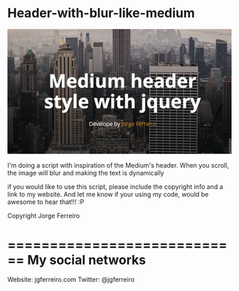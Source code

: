 Header-with-blur-like-medium
============================

![alt text](/images/git_image.jpg)

I'm doing a script with inspiration of the Medium's header. When you scroll, the image will blur and making the text is dynamically

if you would like to use this script, please include the copyright info and a link to my website. And let me know if your using my code, would be awesome to hear that!!! :P

Copyright Jorge Ferreiro

============================
My social networks
============================

Website: jgferreiro.com
Twitter: @jgferreiro 
